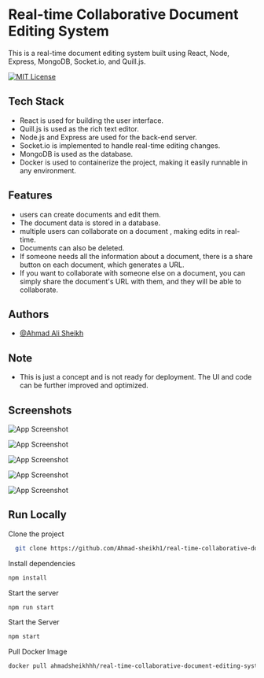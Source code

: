 
# Real-time Collaborative Document Editing System


This is a real-time document editing system built using React, Node, Express, MongoDB, Socket.io, and Quill.js.

[![MIT License](https://img.shields.io/badge/Release-0.1-ok)](https://choosealicense.com/licenses/mit/)


## Tech Stack 

 - React is used for building the user interface.
- Quill.js is used as the rich text editor.
- Node.js and Express are used for the back-end server.
- Socket.io is implemented to handle real-time editing changes.
- MongoDB is used as the database.
- Docker is used to containerize the project, making it easily runnable in any environment.


## Features

- users can create documents and edit them.
- The document data is stored in a database.
-  multiple users can collaborate on a document , making edits in real-time. 
- Documents can also be deleted.
- If someone needs all the information about a document, there is a share button on each document, which generates a URL.
- If you want to collaborate with someone else on a document, you can simply share the document's URL with them, and they will be able to collaborate.


## Authors

- [@Ahmad Ali Sheikh](https://github.com/Ahmad-sheikh1)


## Note

-  This is just a concept and is not ready for deployment. The UI and code can be further improved and optimized.
## Screenshots

![App Screenshot](https://yourimageshare.com/ib/m1wQ6J1IbF.webp)

![App Screenshot](https://yourimageshare.com/ib/diLGrPwfmm.webp)

![App Screenshot](https://yourimageshare.com/ib/Vjq7MjW0CA.webp)

![App Screenshot](https://yourimageshare.com/ib/kjDqTpcQnh.webp)

![App Screenshot](https://yourimageshare.com/ib/3eUCf2EDd2.webp)



## Run Locally

Clone the project

```bash
  git clone https://github.com/Ahmad-sheikh1/real-time-collaborative-document-editing-system.git
```


Install dependencies

```bash
npm install
```

Start the server

```bash
npm run start
```

Start the Server 

```bash
npm start
```

Pull Docker Image 

```bash
docker pull ahmadsheikhhh/real-time-collaborative-document-editing-system
```


